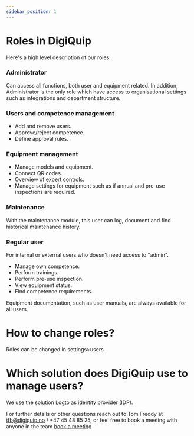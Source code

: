 ```yaml
---
sidebar_position: 1
---
```


# Roles in DigiQuip

Here's a high level description of our roles.
### Administrator 
Can access all functions, both user and equipment related. In addition, Administrator is the only role which have access to organisational settings such as integrations and department structure.

### Users and competence management
+ Add and remove users.
+ Approve/reject competence.
+ Define approval rules.

### Equipment management
+ Manage models and equipment.
+ Connect QR codes.
+ Overview of expert controls.
+ Manage settings for equipment such as if annual and pre-use inspections are required.

### Maintenance
With the maintenance module, this user can log, document and find historical maintenance history.

### Regular user 
For internal or external users who doesn't need access to "admin".
+ Manage own competence.
+ Perform trainings.
+ Perform pre-use inspection.
+ View equipment status.
+ Find competence requirements.

Equipment documentation, such as user manuals, are always available for all users.

# How to change roles?

Roles can be changed in settings>users.

# Which solution does DigiQuip use to manage users?
We use the solution [Logto](https://logto.io/en) as identity provider (IDP).

For further details or other questions reach out to Tom Freddy at tfb@digiquip.no / +47 45 48 85 25, or feel free to book a meeting with anyone in the team [book a meeting](https://digiquip.no/about)